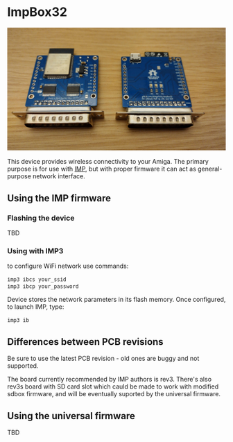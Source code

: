 # ImpBox32

<center><img src="img/rev3.jpg"></center>

This device provides wireless connectivity to your Amiga.
The primary purpose is for use with [IMP](http://aminet.net/package/mus/play/imp3), but with proper firmware it can act as general-purpose network interface.

## Using the IMP firmware

### Flashing the device

TBD

### Using with IMP3

to configure WiFi network use commands:

```plain
imp3 ibcs your_ssid
imp3 ibcp your_password
```

Device stores the network parameters in its flash memory.
Once configured, to launch IMP, type:

```plain
imp3 ib
```

## Differences between PCB revisions

Be sure to use the latest PCB revision - old ones are buggy and not supported.

The board currently recommended by IMP authors is rev3.
There's also rev3s board with SD card slot which cauld be made to work with modified sdbox firmware, and will be eventually suported by the universal firmware.

## Using the universal firmware

TBD
